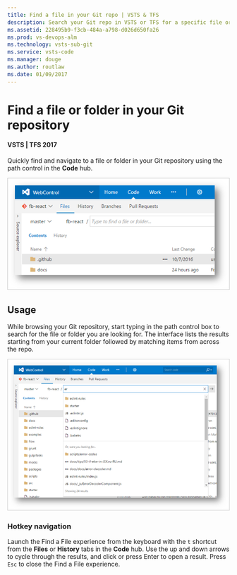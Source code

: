 ```yaml
---
title: Find a file in your Git repo | VSTS & TFS
description: Search your Git repo in VSTS or TFS for a specific file or folder
ms.assetid: 228495b9-f3cb-484a-a798-d026d650fa26
ms.prod: vs-devops-alm
ms.technology: vsts-sub-git 
ms.service: vsts-code
ms.manager: douge
ms.author: routlaw
ms.date: 01/09/2017
---
```


# Find a file or folder in your Git repository
#### VSTS | TFS 2017

Quickly find and navigate to a file or folder in your Git repository using the path control in the **Code** hub. 

![Path Control in Code Hub](_img/Find-a-File/FindaFile.png)

## Usage

While browsing your Git repository, start typing in the path control box to search for the file or folder you are looking for. The interface lists the results starting from your current folder followed by matching items from across the repo. 

![SearchResultsExperience](_img/Find-a-File/FindaFileResults.png)

### Hotkey navigation

Launch the Find a File experience from the keyboard with the `t` shortcut from the **Files** or **History** tabs in the **Code** hub. Use the up and down arrows to cycle through the results, and click or press Enter to open a result. Press `Esc` to close the Find a File experience.
